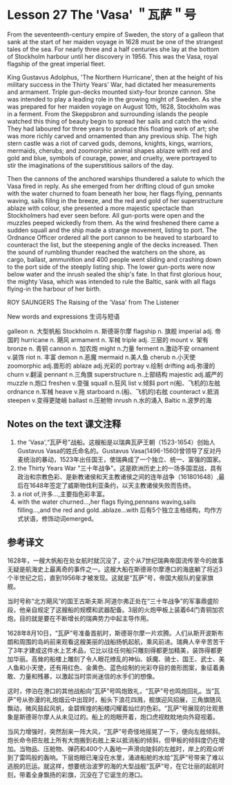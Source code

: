 # Lesson 27 The 'Vasa' ＂瓦萨＂号
From the seventeenth-century empire of Sweden, the story of a galleon that sank at the start of her maiden voyage in 1628 must be one of the strangest tales of the sea. For nearly three and a half centuries she lay at the bottom of Stockholm harbour until her discovery in 1956. This was the Vasa, royal flagship of the great imperial fleet.

King Gustavus Adolphus, 'The Northern Hurricane', then at the height of his military success in the Thirty Years' War, had dictated her measurements and armament. Triple gun-decks mounted sixty-four bronze cannon. She was intended to play a leading role in the growing might of Sweden. As she was prepared for her maiden voyage on August 10th, 1628, Stockholm was in a ferment. From the Skeppsbron and surrounding islands the people watched this thing of beauty begin to spread her sails and catch the wind. They had laboured for three years to produce this floating work of art; she was more richly carved and ornamented than any previous ship. The high stern castle was a riot of carved gods, demons, knights, kings, warriors, mermaids, cherubs; and zoomorphic animal shapes ablaze with red and gold and blue, symbols of courage, power, and cruelty, were portrayed to stir the imaginations of the superstitious sailors of the day.

Then the cannons of the anchored warships thundered a salute to which the Vasa fired in reply. As she emerged from her drifting cloud of gun smoke with the water churned to foam beneath her bow, her flags flying, pennants waving, sails fillng in the breeze, and the red and gold of her superstructure ablaze with colour, she presented a more majestic spectacle than Stockholmers had ever seen before. All gun-ports were open and the muzzles peeped wickedly from them. As the wind freshened there came a sudden squall and the ship made a strange movement, listing to port. The Ordnance Officer ordered all the port cannon to be heaved to starboard to counteract the list, but the steepening angle of the decks increased. Then the sound of rumbling thunder reached the watchers on the shore, as cargo, ballast, ammunition and 400 people went sliding and crashing down to the port side of the steeply listing ship. The lower gun-ports were now below water and the inrush sealed the ship's fate. In that first glorious hour, the mighty Vasa, which was intended to rule the Baltic, sank with all flags flying-in the harbour of her birth.

ROY SAUNGERS The Raising of the 'Vasa' from The Listener

New words and expressions 生词与短语

galleon n. 大型帆船
Stockholm n. 斯德哥尔摩
flagship n. 旗舰
imperial adj. 帝国的
hurricane n. 飓风
armament n. 军械
triple adj. 三层的
mount v. 架有
bronze n. 青铜
cannon n. 加农炮
might n.力量
ferment n.激动不安
ornament v.装饰
riot n. 丰富
demon n.恶魔
mermaid n.美人鱼
cherub n.小天使
zoomorphic adj.兽形的
ablaze adj.光彩的
portray v.绘制
drifting adj.弥漫的
churn v.翻滚
pennant n.三角旗
superstructure n.上部结构
majestic adj.威严的
muzzle n.炮口
freshen v.变强
squall n.狂风
list v.倾斜
port n(船、飞机的)左舷
ordnance n.军械
heave v.拖
starboard n.(船、飞机的)右舷
counteract v.抵消
steepen v.变得更陡峭
ballast n.压舱物
inrush n.水的涌入
Baltic n.波罗的海

## Notes on the text 课文注释

1. the 'Vasa',“瓦萨号”战船。这艘船是以瑞典瓦萨王朝（1523-1654）创始人Gustavus Vasa的姓氏命名的。Gustavus Vasa(1496-1560)曾领导了反对丹麦统治的暴动，1523年出任国王，使瑞典成了一个独立、统一、富强的国家。
2. the Thirty Years War "三十年战争"。这是欧洲历史上的一场多国混战，具有政治和宗教色彩、是新教诸侯和天主教诸侯之间的连年战争（161801648）,最后在1648年签定了威斯物伐利亚条约，以天主教诸侯失败而告终。
3. a riot of,许多...,主要指色彩丰富。
4. with the water churned...,her flags flying,pennans waving,sails filling...,and the red and gold..ablaze...with 后有5个独立主格结构，均作方式状语，修饰动词emerged。

## 参考译文

1628年，一艘大帆船在处女航时就沉没了，这个从7世纪瑞典帝国流传至今的故事无疑是航海史上最离奇的事件之一。这艘大船在斯德哥尔摩港口的海底躺了将近3个半世纪之后，直到1956年才被发现。这就是“瓦萨”号，帝国大舰队的皇家旗舰。

当时号称“北方飓风”的国王古斯夫斯.阿道尔弗正处在“三十年战争”的军事鼎盛阶段，他亲自规定了这艘船的规模和武器配备。3层的火炮甲板上装着64门青铜加农炮，目的就是要在不断增长的瑞典势力中起主导作用。

1628年8月10日，“瓦萨”号准备首航时，斯德哥尔摩一片欢腾。人们从斯开波斯布朗和周围的岛屿前来观看这艘美丽的战船扬帆起航，乘风前进。瑞典人辛辛苦苦干了3年才建成这件水上艺术品，它比以往任何船只雕刻得都更加精美，装饰得都更加华丽。高耸的船楼上雕刻了令人眼花缭乱的神仙、妖魔、骑士、国王、武士、美人鱼和小天使，还有用红色、金黄色、蓝色绘制的光彩夺目的兽形图案，象征着勇敢、力量和残暴，以激起当时崇尚迷信的水手们的想像。

这时，停泊在港口的其他战船向“瓦萨”号鸣炮致礼，“瓦萨”号也鸣炮回礼。当“瓦萨”号从弥漫的礼炮烟云中出现时，船头下浪花四溅，舰旗迎风招展，三角旗随风飘动，微风鼓起风帆，金碧辉煌的船楼闪耀着灿烂的色彩。“瓦萨”号展现的壮观景象是斯德哥尔摩人从未见过的。船上的炮眼开着，炮口虎视眈眈地向外窥视着。

当风力增强时，突然刮来一阵大风，“瓦萨”号奇怪地摇晃了一下，便向左舷倾斜。炮长命令把左舷上所有大炮搬到右舷上来以抵消船的倾斜，但甲板的倾斜度仍在增加。当物品、压舱物、弹药和400个人轰地一声滑向陡斜的左舷时，岸上的观众听到了雷鸣般的轰响。下层炮眼已淹没在水里，涌进船舱的水给“瓦萨”号带来了难以逃脱的厄运。就这样，想要统治波罗的海的大型战舰“瓦萨”号，在它壮丽的起航时刻，带着全身飘扬的彩旗，沉没在了它诞生的港口。
